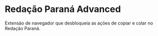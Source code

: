 # Redação Paraná Advanced
Extensão de navegador que desbloqueia as ações de copiar e colar no Redação Paraná.
